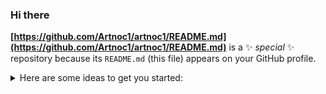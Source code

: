 ### Hi there <!-- 👋 -->
	
**[https://github.com/Artnoc1/artnoc1/README.md](https://github.com/Artnoc1/artnoc1/README.md)** is a ✨ _special_ ✨ repository because its `README.md` (this file) appears on your GitHub profile.
	
<details markdown='1'><summary>Here are some ideas to get you started:</summary>
  <details markdown='1'><summary>- 🔭 I’m currently working on ...</summary><br>
    ###1<br>
    ###2<br>
    ###3<br>
    ###4<br>
  </details>
  <!--  -->
  <details markdown='1'><summary>- 🌱 I’m currently learning ...</summary><br>
    ###1<br>
    ###2<br>
    ###3<br>
    ###4<br>
    ###5<br>
  </details>
  <details markdown='1'><summary>- 👯 I’m looking to collaborate on ...</summary><br>
    ###1<br>
  </details>
  <!--  -->
  <details markdown='1'><summary>- 🤔 I’m looking for help with ...</summary><br>
    ###1<br>
    ###2<br>
    ###3<br>
    ###4<br>
    ###5<br>
  </details>
  <!--  -->
  <details markdown='1'><summary>- 💬 Ask me about ...</summary><br>
    ###1<br>
    ###2<br>
    ###3<br>
    ###4<br>
    ###5<br>
  </details>
  <!--  -->
  <details markdown='1'><summary>- 📫 How to reach me: ...</summary><br>
    ###1<br>
    ###2<br>
    ###3<br>
    ###4<br>
    ###5<br>
  </details>
  <!--  -->
  <details markdown='1'><summary>- 😄 Pronouns: ...</summary><br>
    ###1<br>
    ###2<br>
    ###3<br>
    ###4<br>
    ###5<br>
  </details>
  <!--  -->
  <details markdown='1'><summary>- ⚡ Fun fact: ...</summary><br>
    ###1<br>
    ###2<br>
    ###3<br>
    ###4<br>
    ###5<br>
  </details>
  <!--  -->
</details>
<!-- | -->
